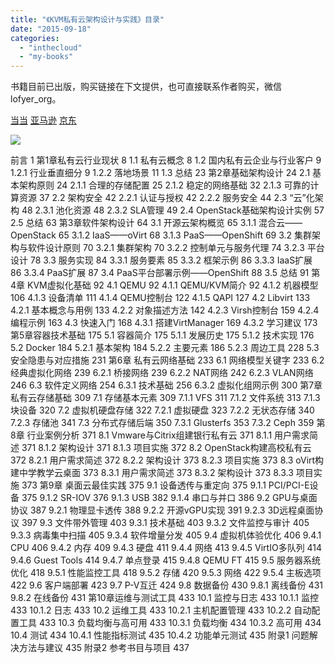 ```yaml
---
title: "《KVM私有云架构设计与实践》目录"
date: "2015-09-18"
categories: 
  - "inthecloud"
  - "my-books"
---
```


书籍目前已出版，购买链接在下文提供，也可直接联系作者购买，微信lofyer\_org。

[当当](http://product.dangdang.com/25074443.html) [亚马逊](https://www.amazon.cn/%E7%A7%81%E6%9C%89%E4%BA%91%E6%9E%B6%E6%9E%84%E8%AE%BE%E8%AE%A1%E4%B8%8E%E5%AE%9E%E8%B7%B5-%E8%92%8B%E8%BF%AA/dp/B07143VQ2M/ref=sr_1_1?ie=UTF8&qid=1495023849&sr=8-1&keywords=kvm%E7%A7%81%E6%9C%89%E4%BA%91) [京东](https://search.jd.com/Search?keyword=kvm%E7%A7%81%E6%9C%89%E4%BA%91&enc=utf-8&wq=kvm%E7%A7%81%E6%9C%89%E4%BA%91&pvid=fab47274675745f28319953ba27d24c5)

[![](/blog/post/images/21495029670_.pic_-1024x1024.jpg)](https://blog.lofyer.org/wp-content/uploads/21495029670_.pic_.jpg)

前言 1 第1章私有云行业现状 8 1.1 私有云概念 8 1.2 国内私有云企业与行业客户 9 1.2.1 行业垂直细分 9 1.2.2 落地场景 11 1.3 总结 23 第2章基础架构设计 24 2.1 基本架构原则 24 2.1.1 合理的存储配置 25 2.1.2 稳定的网络基础 32 2.1.3 可靠的计算资源 37 2.2 架构安全 42 2.2.1 认证与授权 42 2.2.2 服务安全 44 2.3 “云”化架构 48 2.3.1 池化资源 48 2.3.2 SLA管理 49 2.4 OpenStack基础架构设计实例 57 2.5 总结 63 第3章软件架构设计 64 3.1 开源云架构概览 65 3.1.1 混合云——OpenStack 65 3.1.2 IaaS——oVirt 68 3.1.3 PaaS——OpenShift 69 3.2 集群架构与软件设计原则 70 3.2.1 集群架构 70 3.2.2 控制单元与服务代理 74 3.2.3 平台设计 78 3.3 服务实现 84 3.3.1 服务要素 85 3.3.2 框架示例 86 3.3.3 IaaS扩展 86 3.3.4 PaaS扩展 87 3.4 PaaS平台部署示例——OpenShift 88 3.5 总结 91 第4章 KVM虚拟化基础 92 4.1 QEMU 92 4.1.1 QEMU/KVM简介 92 4.1.2 机器模型 106 4.1.3 设备清单 111 4.1.4 QEMU控制台 122 4.1.5 QAPI 127 4.2 Libvirt 133 4.2.1 基本概念与用例 133 4.2.2 对象描述方法 142 4.2.3 Virsh控制台 159 4.2.4 编程示例 163 4.3 快速入门 168 4.3.1 搭建VirtManager 169 4.3.2 学习建议 173 第5章容器技术基础 175 5.1 容器简介 175 5.1.1 发展历史 175 5.1.2 技术实现 176 5.2 Docker 184 5.2.1 基本架构 184 5.2.2 主要元素 186 5.2.3 周边工具 228 5.3 安全隐患与对应措施 231 第6章 私有云网络基础 233 6.1 网络模型关键字 233 6.2 经典虚拟化网络 239 6.2.1 桥接网络 239 6.2.2 NAT网络 242 6.2.3 VLAN网络 246 6.3 软件定义网络 254 6.3.1 技术基础 256 6.3.2 虚拟化组网示例 300 第7章 私有云存储基础 309 7.1 存储基本元素 309 7.1.1 VFS 311 7.1.2 文件系统 313 7.1.3 块设备 320 7.2 虚拟机硬盘存储 322 7.2.1 虚拟硬盘 323 7.2.2 无状态存储 340 7.2.3 存储池 341 7.3 分布式存储后端 350 7.3.1 Glusterfs 353 7.3.2 Ceph 359 第8章 行业案例分析 371 8.1 Vmware与Citrix组建银行私有云 371 8.1.1 用户需求简述 371 8.1.2 架构设计 371 8.1.3 项目实施 372 8.2 OpenStack构建高校私有云 372 8.2.1 用户需求简述 372 8.2.2 架构设计 373 8.2.3 项目实施 373 8.3 oVirt构建中学教学云桌面 373 8.3.1 用户需求简述 373 8.3.2 架构设计 373 8.3.3 项目实施 373 第9章 桌面云最佳实践 375 9.1 设备透传与重定向 375 9.1.1 PCI/PCI-E设备 375 9.1.2 SR-IOV 376 9.1.3 USB 382 9.1.4 串口与并口 386 9.2 GPU与桌面协议 387 9.2.1 物理显卡透传 388 9.2.2 开源vGPU实现 391 9.2.3 3D远程桌面协议 397 9.3 文件带外管理 403 9.3.1 技术基础 403 9.3.2 文件监控与审计 405 9.3.3 病毒集中扫描 405 9.3.4 软件增量分发 405 9.4 虚拟机体验优化 406 9.4.1 CPU 406 9.4.2 内存 409 9.4.3 硬盘 411 9.4.4 网络 413 9.4.5 VirtIO多队列 414 9.4.6 Guest Tools 414 9.4.7 单点登录 415 9.4.8 QEMU FT 415 9.5 服务器系统优化 418 9.5.1 性能监控工具 418 9.5.2 存储 420 9.5.3 网络 422 9.5.4 主板选项 422 9.6 客户端部署 423 9.7 P-V互迁 424 9.8 数据备份 430 9.8.1 离线备份 431 9.8.2 在线备份 431 第10章运维与测试工具 433 10.1 监控与日志 433 10.1.1 监控 433 10.1.2 日志 433 10.2 运维工具 433 10.2.1 主机配置管理 433 10.2.2 自动配置工具 433 10.3 负载均衡与高可用 433 10.3.1 负载均衡 434 10.3.2 高可用 434 10.4 测试 434 10.4.1 性能指标测试 435 10.4.2 功能单元测试 435 附录1 问题解决方法与建议 435 附录2 参考书目与项目 437

